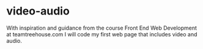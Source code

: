 # video-audio

With inspiration and guidance from the course Front End Web Development at teamtreehouse.com I will code my first web page that includes video and audio.
